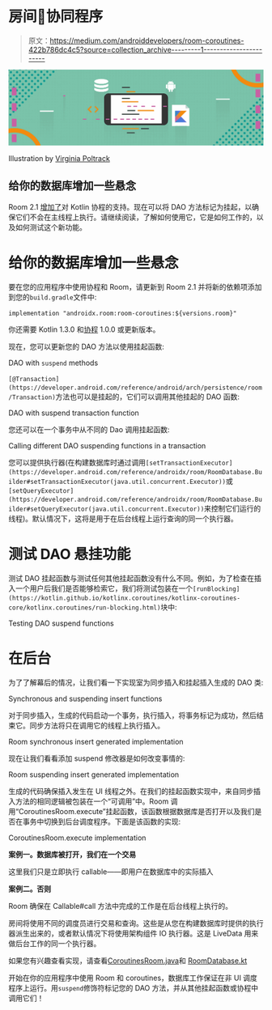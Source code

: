 # 房间🔗协同程序

> 原文：<https://medium.com/androiddevelopers/room-coroutines-422b786dc4c5?source=collection_archive---------1----------------------->

![](img/922aac9373cefb037b18d992d11d7277.png)

Illustration by [Virginia Poltrack](https://twitter.com/vpoltrack)

## 给你的数据库增加一些悬念

Room 2.1 [增加了](https://developer.android.com/jetpack/androidx/releases/room)对 Kotlin 协程的支持。现在可以将 DAO 方法标记为挂起，以确保它们不会在主线程上执行。请继续阅读，了解如何使用它，它是如何工作的，以及如何测试这个新功能。

# 给你的数据库增加一些悬念

要在您的应用程序中使用协程和 Room，请更新到 Room 2.1 并将新的依赖项添加到您的`build.gradle`文件中:

```
implementation "androidx.room:room-coroutines:${versions.room}"
```

你还需要 Kotlin 1.3.0 和[协程](https://kotlinlang.org/docs/reference/coroutines-overview.html) 1.0.0 或更新版本。

现在，您可以更新您的 DAO 方法以使用挂起函数:

DAO with `suspend` methods

`[@Transaction](https://developer.android.com/reference/android/arch/persistence/room/Transaction)`方法也可以是挂起的，它们可以调用其他挂起的 DAO 函数:

DAO with suspend transaction function

您还可以在一个事务中从不同的 Dao 调用挂起函数:

Calling different DAO suspending functions in a transaction

您可以提供执行器(在构建数据库时通过调用`[setTransactionExecutor](https://developer.android.com/reference/androidx/room/RoomDatabase.Builder#setTransactionExecutor(java.util.concurrent.Executor))`或`[setQueryExecutor](https://developer.android.com/reference/androidx/room/RoomDatabase.Builder#setQueryExecutor(java.util.concurrent.Executor))`来控制它们运行的线程)。默认情况下，这将是用于在后台线程上运行查询的同一个执行器。

# 测试 DAO 悬挂功能

测试 DAO 挂起函数与测试任何其他挂起函数没有什么不同。例如，为了检查在插入一个用户后我们是否能够检索它，我们将测试包装在一个`[runBlocking](https://kotlin.github.io/kotlinx.coroutines/kotlinx-coroutines-core/kotlinx.coroutines/run-blocking.html)`块中:

Testing DAO suspend functions

# 在后台

为了了解幕后的情况，让我们看一下实现室为同步插入和挂起插入生成的 DAO 类:

Synchronous and suspending insert functions

对于同步插入，生成的代码启动一个事务，执行插入，将事务标记为成功，然后结束它。同步方法将只在调用它的线程上执行插入。

Room synchronous insert generated implementation

现在让我们看看添加 suspend 修改器是如何改变事情的:

Room suspending insert generated implementation

生成的代码确保插入发生在 UI 线程之外。在我们的挂起函数实现中，来自同步插入方法的相同逻辑被包装在一个“可调用”中。Room 调用“CoroutinesRoom.execute”挂起函数，该函数根据数据库是否打开以及我们是否在事务中切换到后台调度程序。下面是该函数的实现:

CoroutinesRoom.execute implementation

**案例一。数据库被打开，我们在一个交易**

这里我们只是立即执行 callable——即用户在数据库中的实际插入

**案例二。否则**

Room 确保在 Callable#call 方法中完成的工作是在后台线程上执行的。

房间将使用不同的调度员进行交易和查询。这些是从您在构建数据库时提供的执行器派生出来的，或者默认情况下将使用架构组件 IO 执行器。这是 LiveData 用来做后台工作的同一个执行器。

如果您有兴趣查看实现，请查看[CoroutinesRoom.java](https://android.googlesource.com/platform/frameworks/support/+/refs/heads/androidx-master-dev/room/ktx/src/main/java/androidx/room/CoroutinesRoom.kt)和 [RoomDatabase.kt](https://android.googlesource.com/platform/frameworks/support/+/refs/heads/androidx-master-dev/room/ktx/src/main/java/androidx/room/RoomDatabase.kt)

开始在你的应用程序中使用 Room 和 coroutines，数据库工作保证在非 UI 调度程序上运行。用`suspend`修饰符标记您的 DAO 方法，并从其他挂起函数或协程中调用它们！